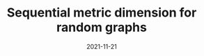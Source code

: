 ---
title: "Sequential metric dimension for random graphs"
collection: publications
link: https://doi.org/10.1017/jpr.2021.16
excerpt: 'We prove that the sequential version of the metric dimension (where the landmarks can be chosen adaptively to distinguish every pair of nodes based on distances) is only a multiplicative constant factor smaller than the (non-adaptive) metric dimension in Erdos-Renyi graphs'
date: 2021-11-21
authors: 'Gergely Ódor and Patrick Thiran'
venue: 'Journal of Applied Probability'
image: 'smd.png'
---